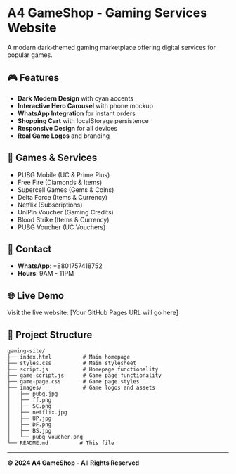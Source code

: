 # A4 GameShop - Gaming Services Website

A modern dark-themed gaming marketplace offering digital services for popular games.

## 🎮 Features
- **Dark Modern Design** with cyan accents
- **Interactive Hero Carousel** with phone mockup
- **WhatsApp Integration** for instant orders
- **Shopping Cart** with localStorage persistence
- **Responsive Design** for all devices
- **Real Game Logos** and branding

## 🚀 Games & Services
- PUBG Mobile (UC & Prime Plus)
- Free Fire (Diamonds & Items)
- Supercell Games (Gems & Coins)
- Delta Force (Items & Currency)
- Netflix (Subscriptions)
- UniPin Voucher (Gaming Credits)
- Blood Strike (Items & Currency)
- PUBG Voucher (UC Vouchers)

## 📱 Contact
- **WhatsApp**: +8801757418752
- **Hours**: 9AM - 11PM

## 🌐 Live Demo
Visit the live website: [Your GitHub Pages URL will go here]



## 📁 Project Structure
```
gaming-site/
├── index.html          # Main homepage
├── styles.css          # Main stylesheet
├── script.js           # Homepage functionality
├── game-script.js      # Game page functionality
├── game-page.css       # Game page styles
├── images/             # Game logos and assets
│   ├── pubg.jpg
│   ├── ff.png
│   ├── SC.png
│   ├── netflix.jpg
│   ├── UP.jpg
│   ├── DF.png
│   ├── BS.jpg
│   └── pubg voucher.png
└── README.md          # This file
```


---
**© 2024 A4 GameShop - All Rights Reserved**
